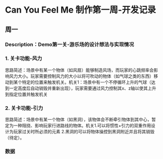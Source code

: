 # Can You Feel Me 制作第一周-开发记录

## 周一
### Description：Demo第一关-游乐场的设计想法与实现情况

### 1. 关卡功能-风力
思路简述：场景中有某一个物体（如风扇）能够制造风场，而玩家的心跳频率会影响风力大小。玩家需要控制风力的大小以将可吹动的物体（如气球之类的东西）移动到某个特定的位置来触发机关。机关1：场景中有一个不停循环上升的气球（达到一定高度后自动销毁并重新出现），玩家需要通过风力控制其x、z轴以使其上升到指定位置并触发机关

### 2. 关卡功能-引力
 思路简述：场景中有某一个物体（如黑洞），该物体会不断牵引物体到其中心，暂定为一种阻挠、影响玩家行进路线的物体。机关1.可以将惯性+引力的双重作用设计为玩家过关时所必须的元素 2.黑洞的可以将物体操控到黑洞附近并且将其销毁（待定）。

### 数据


